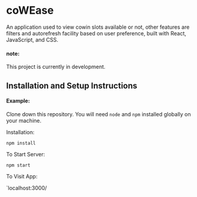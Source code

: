 
# coWEase

An application used to view cowin slots available or not, other features are filters and autorefresh facility based on user preference, built with React, JavaScript, and CSS.

#### note:

This project is currently in development.

## Installation and Setup Instructions

#### Example:  

Clone down this repository. You will need `node` and `npm` installed globally on your machine.  

Installation:

`npm install`  


To Start Server:

`npm start`  

To Visit App:

`localhost:3000/
